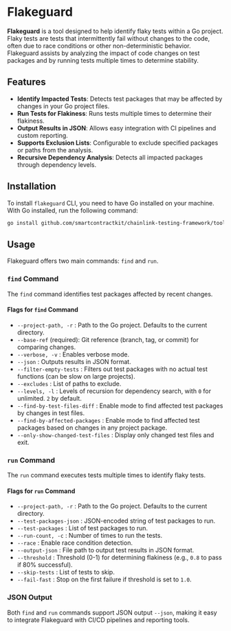 # Flakeguard

**Flakeguard** is a tool designed to help identify flaky tests within a Go project. Flaky tests are tests that intermittently fail without changes to the code, often due to race conditions or other non-deterministic behavior. Flakeguard assists by analyzing the impact of code changes on test packages and by running tests multiple times to determine stability.

## Features

- **Identify Impacted Tests**: Detects test packages that may be affected by changes in your Go project files.
- **Run Tests for Flakiness**: Runs tests multiple times to determine their flakiness.
- **Output Results in JSON**: Allows easy integration with CI pipelines and custom reporting.
- **Supports Exclusion Lists**: Configurable to exclude specified packages or paths from the analysis.
- **Recursive Dependency Analysis**: Detects all impacted packages through dependency levels.

## Installation

To install `flakeguard` CLI, you need to have Go installed on your machine. With Go installed, run the following command:

```sh
go install github.com/smartcontractkit/chainlink-testing-framework/tools/flakeguard@latest
```

## Usage

Flakeguard offers two main commands: `find` and `run`.

### `find` Command

The `find` command identifies test packages affected by recent changes.

#### Flags for `find` Command

- `--project-path, -r` : Path to the Go project. Defaults to the current directory.
- `--base-ref` (required): Git reference (branch, tag, or commit) for comparing changes.
- `--verbose, -v` : Enables verbose mode.
- `--json` : Outputs results in JSON format.
- `--filter-empty-tests` : Filters out test packages with no actual test functions (can be slow on large projects).
- `--excludes` : List of paths to exclude.
- `--levels, -l` : Levels of recursion for dependency search, with `0` for unlimited. `2` by default.
- `--find-by-test-files-diff` : Enable mode to find affected test packages by changes in test files.
- `--find-by-affected-packages` : Enable mode to find affected test packages based on changes in any project package.
- `--only-show-changed-test-files` : Display only changed test files and exit.

### `run` Command

The `run` command executes tests multiple times to identify flaky tests.

#### Flags for `run` Command

- `--project-path, -r` : Path to the Go project. Defaults to the current directory.
- `--test-packages-json` : JSON-encoded string of test packages to run.
- `--test-packages` : List of test packages to run.
- `--run-count, -c` : Number of times to run the tests.
- `--race` : Enable race condition detection.
- `--output-json` : File path to output test results in JSON format.
- `--threshold` : Threshold (0-1) for determining flakiness (e.g., `0.8` to pass if 80% successful).
- `--skip-tests` : List of tests to skip.
- `--fail-fast` : Stop on the first failure if threshold is set to `1.0`.

### JSON Output

Both `find` and `run` commands support JSON output `--json`, making it easy to integrate Flakeguard with CI/CD pipelines and reporting tools.
